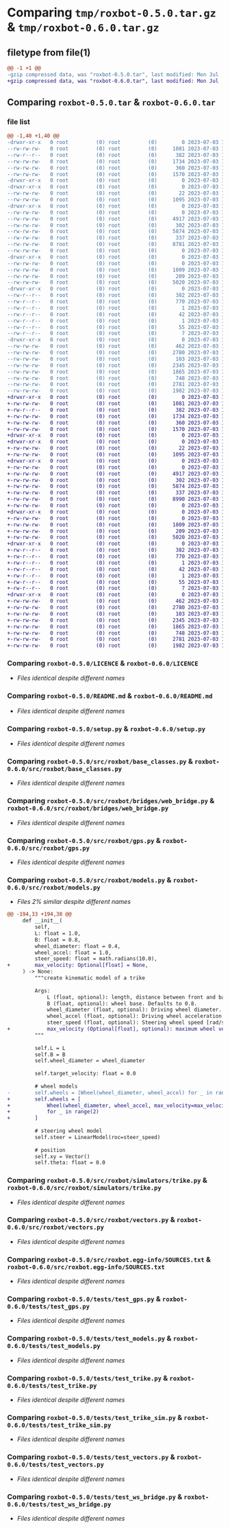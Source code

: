 # Comparing `tmp/roxbot-0.5.0.tar.gz` & `tmp/roxbot-0.6.0.tar.gz`

## filetype from file(1)

```diff
@@ -1 +1 @@
-gzip compressed data, was "roxbot-0.5.0.tar", last modified: Mon Jul  3 17:49:44 2023, max compression
+gzip compressed data, was "roxbot-0.6.0.tar", last modified: Mon Jul  3 19:39:03 2023, max compression
```

## Comparing `roxbot-0.5.0.tar` & `roxbot-0.6.0.tar`

### file list

```diff
@@ -1,40 +1,40 @@
-drwxr-xr-x   0 root         (0) root         (0)        0 2023-07-03 17:49:44.046628 roxbot-0.5.0/
--rw-rw-rw-   0 root         (0) root         (0)     1081 2023-07-03 17:49:32.000000 roxbot-0.5.0/LICENCE
--rw-r--r--   0 root         (0) root         (0)      382 2023-07-03 17:49:44.046628 roxbot-0.5.0/PKG-INFO
--rw-rw-rw-   0 root         (0) root         (0)     1734 2023-07-03 17:49:32.000000 roxbot-0.5.0/README.md
--rw-rw-rw-   0 root         (0) root         (0)      360 2023-07-03 17:49:44.047628 roxbot-0.5.0/setup.cfg
--rw-rw-rw-   0 root         (0) root         (0)     1570 2023-07-03 17:49:32.000000 roxbot-0.5.0/setup.py
-drwxr-xr-x   0 root         (0) root         (0)        0 2023-07-03 17:49:44.040628 roxbot-0.5.0/src/
-drwxr-xr-x   0 root         (0) root         (0)        0 2023-07-03 17:49:44.043628 roxbot-0.5.0/src/roxbot/
--rw-rw-rw-   0 root         (0) root         (0)       22 2023-07-03 17:49:32.000000 roxbot-0.5.0/src/roxbot/__init__.py
--rw-rw-rw-   0 root         (0) root         (0)     1095 2023-07-03 17:49:32.000000 roxbot-0.5.0/src/roxbot/base_classes.py
-drwxr-xr-x   0 root         (0) root         (0)        0 2023-07-03 17:49:44.044628 roxbot-0.5.0/src/roxbot/bridges/
--rw-rw-rw-   0 root         (0) root         (0)        0 2023-07-03 17:49:32.000000 roxbot-0.5.0/src/roxbot/bridges/__init__.py
--rw-rw-rw-   0 root         (0) root         (0)     4917 2023-07-03 17:49:32.000000 roxbot-0.5.0/src/roxbot/bridges/web_bridge.py
--rw-rw-rw-   0 root         (0) root         (0)      302 2023-07-03 17:49:32.000000 roxbot-0.5.0/src/roxbot/cli.py
--rw-rw-rw-   0 root         (0) root         (0)     5874 2023-07-03 17:49:32.000000 roxbot-0.5.0/src/roxbot/gps.py
--rw-rw-rw-   0 root         (0) root         (0)      337 2023-07-03 17:49:32.000000 roxbot-0.5.0/src/roxbot/interfaces.py
--rw-rw-rw-   0 root         (0) root         (0)     8781 2023-07-03 17:49:32.000000 roxbot-0.5.0/src/roxbot/models.py
--rw-rw-rw-   0 root         (0) root         (0)        0 2023-07-03 17:49:32.000000 roxbot-0.5.0/src/roxbot/py.typed
-drwxr-xr-x   0 root         (0) root         (0)        0 2023-07-03 17:49:44.045628 roxbot-0.5.0/src/roxbot/simulators/
--rw-rw-rw-   0 root         (0) root         (0)        0 2023-07-03 17:49:32.000000 roxbot-0.5.0/src/roxbot/simulators/__init__.py
--rw-rw-rw-   0 root         (0) root         (0)     1809 2023-07-03 17:49:32.000000 roxbot-0.5.0/src/roxbot/simulators/trike.py
--rw-rw-rw-   0 root         (0) root         (0)      209 2023-07-03 17:49:32.000000 roxbot-0.5.0/src/roxbot/utils.py
--rw-rw-rw-   0 root         (0) root         (0)     5020 2023-07-03 17:49:32.000000 roxbot-0.5.0/src/roxbot/vectors.py
-drwxr-xr-x   0 root         (0) root         (0)        0 2023-07-03 17:49:44.044628 roxbot-0.5.0/src/roxbot.egg-info/
--rw-r--r--   0 root         (0) root         (0)      382 2023-07-03 17:49:44.000000 roxbot-0.5.0/src/roxbot.egg-info/PKG-INFO
--rw-r--r--   0 root         (0) root         (0)      770 2023-07-03 17:49:44.000000 roxbot-0.5.0/src/roxbot.egg-info/SOURCES.txt
--rw-r--r--   0 root         (0) root         (0)        1 2023-07-03 17:49:44.000000 roxbot-0.5.0/src/roxbot.egg-info/dependency_links.txt
--rw-r--r--   0 root         (0) root         (0)       42 2023-07-03 17:49:44.000000 roxbot-0.5.0/src/roxbot.egg-info/entry_points.txt
--rw-r--r--   0 root         (0) root         (0)        1 2023-07-03 17:49:35.000000 roxbot-0.5.0/src/roxbot.egg-info/not-zip-safe
--rw-r--r--   0 root         (0) root         (0)       55 2023-07-03 17:49:44.000000 roxbot-0.5.0/src/roxbot.egg-info/requires.txt
--rw-r--r--   0 root         (0) root         (0)        7 2023-07-03 17:49:44.000000 roxbot-0.5.0/src/roxbot.egg-info/top_level.txt
-drwxr-xr-x   0 root         (0) root         (0)        0 2023-07-03 17:49:44.046628 roxbot-0.5.0/tests/
--rw-rw-rw-   0 root         (0) root         (0)      462 2023-07-03 17:49:32.000000 roxbot-0.5.0/tests/test_cli.py
--rw-rw-rw-   0 root         (0) root         (0)     2780 2023-07-03 17:49:32.000000 roxbot-0.5.0/tests/test_gps.py
--rw-rw-rw-   0 root         (0) root         (0)      103 2023-07-03 17:49:32.000000 roxbot-0.5.0/tests/test_interfaces.py
--rw-rw-rw-   0 root         (0) root         (0)     2345 2023-07-03 17:49:32.000000 roxbot-0.5.0/tests/test_models.py
--rw-rw-rw-   0 root         (0) root         (0)     1865 2023-07-03 17:49:32.000000 roxbot-0.5.0/tests/test_trike.py
--rw-rw-rw-   0 root         (0) root         (0)      748 2023-07-03 17:49:32.000000 roxbot-0.5.0/tests/test_trike_sim.py
--rw-rw-rw-   0 root         (0) root         (0)     2781 2023-07-03 17:49:32.000000 roxbot-0.5.0/tests/test_vectors.py
--rw-rw-rw-   0 root         (0) root         (0)     1982 2023-07-03 17:49:32.000000 roxbot-0.5.0/tests/test_ws_bridge.py
+drwxr-xr-x   0 root         (0) root         (0)        0 2023-07-03 19:39:03.326428 roxbot-0.6.0/
+-rw-rw-rw-   0 root         (0) root         (0)     1081 2023-07-03 19:38:52.000000 roxbot-0.6.0/LICENCE
+-rw-r--r--   0 root         (0) root         (0)      382 2023-07-03 19:39:03.326428 roxbot-0.6.0/PKG-INFO
+-rw-rw-rw-   0 root         (0) root         (0)     1734 2023-07-03 19:38:52.000000 roxbot-0.6.0/README.md
+-rw-rw-rw-   0 root         (0) root         (0)      360 2023-07-03 19:39:03.326428 roxbot-0.6.0/setup.cfg
+-rw-rw-rw-   0 root         (0) root         (0)     1570 2023-07-03 19:38:52.000000 roxbot-0.6.0/setup.py
+drwxr-xr-x   0 root         (0) root         (0)        0 2023-07-03 19:39:03.319428 roxbot-0.6.0/src/
+drwxr-xr-x   0 root         (0) root         (0)        0 2023-07-03 19:39:03.322428 roxbot-0.6.0/src/roxbot/
+-rw-rw-rw-   0 root         (0) root         (0)       22 2023-07-03 19:38:52.000000 roxbot-0.6.0/src/roxbot/__init__.py
+-rw-rw-rw-   0 root         (0) root         (0)     1095 2023-07-03 19:38:52.000000 roxbot-0.6.0/src/roxbot/base_classes.py
+drwxr-xr-x   0 root         (0) root         (0)        0 2023-07-03 19:39:03.324428 roxbot-0.6.0/src/roxbot/bridges/
+-rw-rw-rw-   0 root         (0) root         (0)        0 2023-07-03 19:38:52.000000 roxbot-0.6.0/src/roxbot/bridges/__init__.py
+-rw-rw-rw-   0 root         (0) root         (0)     4917 2023-07-03 19:38:52.000000 roxbot-0.6.0/src/roxbot/bridges/web_bridge.py
+-rw-rw-rw-   0 root         (0) root         (0)      302 2023-07-03 19:38:52.000000 roxbot-0.6.0/src/roxbot/cli.py
+-rw-rw-rw-   0 root         (0) root         (0)     5874 2023-07-03 19:38:52.000000 roxbot-0.6.0/src/roxbot/gps.py
+-rw-rw-rw-   0 root         (0) root         (0)      337 2023-07-03 19:38:52.000000 roxbot-0.6.0/src/roxbot/interfaces.py
+-rw-rw-rw-   0 root         (0) root         (0)     8990 2023-07-03 19:38:52.000000 roxbot-0.6.0/src/roxbot/models.py
+-rw-rw-rw-   0 root         (0) root         (0)        0 2023-07-03 19:38:52.000000 roxbot-0.6.0/src/roxbot/py.typed
+drwxr-xr-x   0 root         (0) root         (0)        0 2023-07-03 19:39:03.324428 roxbot-0.6.0/src/roxbot/simulators/
+-rw-rw-rw-   0 root         (0) root         (0)        0 2023-07-03 19:38:52.000000 roxbot-0.6.0/src/roxbot/simulators/__init__.py
+-rw-rw-rw-   0 root         (0) root         (0)     1809 2023-07-03 19:38:52.000000 roxbot-0.6.0/src/roxbot/simulators/trike.py
+-rw-rw-rw-   0 root         (0) root         (0)      209 2023-07-03 19:38:52.000000 roxbot-0.6.0/src/roxbot/utils.py
+-rw-rw-rw-   0 root         (0) root         (0)     5020 2023-07-03 19:38:52.000000 roxbot-0.6.0/src/roxbot/vectors.py
+drwxr-xr-x   0 root         (0) root         (0)        0 2023-07-03 19:39:03.323428 roxbot-0.6.0/src/roxbot.egg-info/
+-rw-r--r--   0 root         (0) root         (0)      382 2023-07-03 19:39:03.000000 roxbot-0.6.0/src/roxbot.egg-info/PKG-INFO
+-rw-r--r--   0 root         (0) root         (0)      770 2023-07-03 19:39:03.000000 roxbot-0.6.0/src/roxbot.egg-info/SOURCES.txt
+-rw-r--r--   0 root         (0) root         (0)        1 2023-07-03 19:39:03.000000 roxbot-0.6.0/src/roxbot.egg-info/dependency_links.txt
+-rw-r--r--   0 root         (0) root         (0)       42 2023-07-03 19:39:03.000000 roxbot-0.6.0/src/roxbot.egg-info/entry_points.txt
+-rw-r--r--   0 root         (0) root         (0)        1 2023-07-03 19:38:55.000000 roxbot-0.6.0/src/roxbot.egg-info/not-zip-safe
+-rw-r--r--   0 root         (0) root         (0)       55 2023-07-03 19:39:03.000000 roxbot-0.6.0/src/roxbot.egg-info/requires.txt
+-rw-r--r--   0 root         (0) root         (0)        7 2023-07-03 19:39:03.000000 roxbot-0.6.0/src/roxbot.egg-info/top_level.txt
+drwxr-xr-x   0 root         (0) root         (0)        0 2023-07-03 19:39:03.326428 roxbot-0.6.0/tests/
+-rw-rw-rw-   0 root         (0) root         (0)      462 2023-07-03 19:38:52.000000 roxbot-0.6.0/tests/test_cli.py
+-rw-rw-rw-   0 root         (0) root         (0)     2780 2023-07-03 19:38:52.000000 roxbot-0.6.0/tests/test_gps.py
+-rw-rw-rw-   0 root         (0) root         (0)      103 2023-07-03 19:38:52.000000 roxbot-0.6.0/tests/test_interfaces.py
+-rw-rw-rw-   0 root         (0) root         (0)     2345 2023-07-03 19:38:52.000000 roxbot-0.6.0/tests/test_models.py
+-rw-rw-rw-   0 root         (0) root         (0)     1865 2023-07-03 19:38:52.000000 roxbot-0.6.0/tests/test_trike.py
+-rw-rw-rw-   0 root         (0) root         (0)      748 2023-07-03 19:38:52.000000 roxbot-0.6.0/tests/test_trike_sim.py
+-rw-rw-rw-   0 root         (0) root         (0)     2781 2023-07-03 19:38:52.000000 roxbot-0.6.0/tests/test_vectors.py
+-rw-rw-rw-   0 root         (0) root         (0)     1982 2023-07-03 19:38:52.000000 roxbot-0.6.0/tests/test_ws_bridge.py
```

### Comparing `roxbot-0.5.0/LICENCE` & `roxbot-0.6.0/LICENCE`

 * *Files identical despite different names*

### Comparing `roxbot-0.5.0/README.md` & `roxbot-0.6.0/README.md`

 * *Files identical despite different names*

### Comparing `roxbot-0.5.0/setup.py` & `roxbot-0.6.0/setup.py`

 * *Files identical despite different names*

### Comparing `roxbot-0.5.0/src/roxbot/base_classes.py` & `roxbot-0.6.0/src/roxbot/base_classes.py`

 * *Files identical despite different names*

### Comparing `roxbot-0.5.0/src/roxbot/bridges/web_bridge.py` & `roxbot-0.6.0/src/roxbot/bridges/web_bridge.py`

 * *Files identical despite different names*

### Comparing `roxbot-0.5.0/src/roxbot/gps.py` & `roxbot-0.6.0/src/roxbot/gps.py`

 * *Files identical despite different names*

### Comparing `roxbot-0.5.0/src/roxbot/models.py` & `roxbot-0.6.0/src/roxbot/models.py`

 * *Files 2% similar despite different names*

```diff
@@ -194,33 +194,38 @@
     def __init__(
         self,
         L: float = 1.0,
         B: float = 0.8,
         wheel_diameter: float = 0.4,
         wheel_accel: float = 1.0,
         steer_speed: float = math.radians(10.0),
+        max_velocity: Optional[float] = None,
     ) -> None:
         """create kinematic model of a trike
 
         Args:
             L (float, optional): length, distance between front and back axles. Defaults to 1.0.
             B (float, optional): wheel base. Defaults to 0.8.
             wheel_diameter (float, optional): Driving wheel diameter. Defaults to 0.4.
             wheel_accel (float, optional): Driving wheel acceleration [m/s2]. Defaults to 1.0.
             steer_speed (float, optional): Steering wheel speed [rad/s]. Defaults to 10.0 deg.
+            max_velocity (Optional[float], optional): maximum wheel velocity [m/s]. Defaults to None.
         """
 
         self.L = L
         self.B = B
         self.wheel_diameter = wheel_diameter
 
         self.target_velocity: float = 0.0
 
         # wheel models
-        self.wheels = [Wheel(wheel_diameter, wheel_accel) for _ in range(2)]
+        self.wheels = [
+            Wheel(wheel_diameter, wheel_accel, max_velocity=max_velocity)
+            for _ in range(2)
+        ]
 
         # steering wheel model
         self.steer = LinearModel(roc=steer_speed)
 
         # position
         self.xy = Vector()
         self.theta: float = 0.0
```

### Comparing `roxbot-0.5.0/src/roxbot/simulators/trike.py` & `roxbot-0.6.0/src/roxbot/simulators/trike.py`

 * *Files identical despite different names*

### Comparing `roxbot-0.5.0/src/roxbot/vectors.py` & `roxbot-0.6.0/src/roxbot/vectors.py`

 * *Files identical despite different names*

### Comparing `roxbot-0.5.0/src/roxbot.egg-info/SOURCES.txt` & `roxbot-0.6.0/src/roxbot.egg-info/SOURCES.txt`

 * *Files identical despite different names*

### Comparing `roxbot-0.5.0/tests/test_gps.py` & `roxbot-0.6.0/tests/test_gps.py`

 * *Files identical despite different names*

### Comparing `roxbot-0.5.0/tests/test_models.py` & `roxbot-0.6.0/tests/test_models.py`

 * *Files identical despite different names*

### Comparing `roxbot-0.5.0/tests/test_trike.py` & `roxbot-0.6.0/tests/test_trike.py`

 * *Files identical despite different names*

### Comparing `roxbot-0.5.0/tests/test_trike_sim.py` & `roxbot-0.6.0/tests/test_trike_sim.py`

 * *Files identical despite different names*

### Comparing `roxbot-0.5.0/tests/test_vectors.py` & `roxbot-0.6.0/tests/test_vectors.py`

 * *Files identical despite different names*

### Comparing `roxbot-0.5.0/tests/test_ws_bridge.py` & `roxbot-0.6.0/tests/test_ws_bridge.py`

 * *Files identical despite different names*

